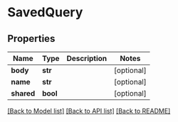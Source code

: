 # SavedQuery

## Properties
Name | Type | Description | Notes
------------ | ------------- | ------------- | -------------
**body** | **str** |  | [optional] 
**name** | **str** |  | [optional] 
**shared** | **bool** |  | [optional] 

[[Back to Model list]](../../README.md#documentation-for-models) [[Back to API list]](../../README.md#documentation-for-api-endpoints) [[Back to README]](../../README.md)


